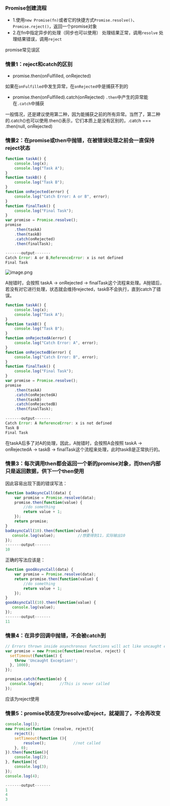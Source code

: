 ### Promise创建流程
* 1.使用`new Promise(fn)`或者它的快捷方式`Promise.resolve()`、`Promise.reject()`，返回一个promise对象
* 2.在fn中指定异步的处理（同步也可以使用）
    处理结果正常，调用`resolve`
    处理结果错误，调用`reject`

promise常见误区

### 情景1：reject和catch的区别

* promise.then(onFulfilled, onRejected)

如果在`onFulfilled`中发生异常，在`onRejected`中是捕获不到的

* promise.then(onFulfilled).catch(onRejected)
`.then`中产生的异常能在`.catch`中捕获

一般情况，还是建议使用第二种，因为能捕获之前的所有异常。当然了，第二种的.catch()也可以使用.then()表示，它们本质上是没有区别的，.catch === .then(null, onRejected)

### 情景2：在promise或then中抛错，在被错误处理之前会一直保持reject状态

```js
function taskA() {
    console.log(x);
    console.log("Task A");
}
function taskB() {
    console.log("Task B");
}
function onRejected(error) {
    console.log("Catch Error: A or B", error);
}
function finalTask() {
    console.log("Final Task");
}
var promise = Promise.resolve();
promise
    .then(taskA)
    .then(taskB)
    .catch(onRejected)
    .then(finalTask);
    
-------output-------
Catch Error: A or B,ReferenceError: x is not defined
Final Task
```
![image.png](https://upload-images.jianshu.io/upload_images/6828981-ee9bf02315b0d732.png?imageMogr2/auto-orient/strip%7CimageView2/2/w/1240)

A抛错时，会按照 taskA → onRejected → finalTask这个流程来处理。A抛错后，若没有对它进行处理，状态就会维持rejected，taskB不会执行，直到catch了错误。

```js
function taskA() {
    console.log(x);
    console.log("Task A");
}
function taskB() {
    console.log("Task B");
}
function onRejectedA(error) {
    console.log("Catch Error: A", error);
}
function onRejectedB(error) {
    console.log("Catch Error: B", error);
}
function finalTask() {
    console.log("Final Task");
}
var promise = Promise.resolve();
promise
    .then(taskA)
    .catch(onRejectedA)
    .then(taskB)
    .catch(onRejectedB)
    .then(finalTask);
    
-------output-------
Catch Error: A ReferenceError: x is not defined
Task B
Final Task
 ```
在taskA后多了对A的处理，因此，A抛错时，会按照A会按照 taskA → onRejectedA → taskB → finalTask这个流程来处理，此时taskB是正常执行的。

### 情景3：每次调用then都会返回一个新的promise对象，而then内部只是返回数据，供下一个then使用
因此容易出现下面的错误写法：
```js
function badAsyncCall(data) {
    var promise = Promise.resolve(data);
    promise.then(function(value) {
        //do something
        return value + 1;
    });
    return promise;
}
badAsyncCall(10).then(function(value) {
   console.log(value);          //想要得到11，实际输出10
});
-------output-------
10
```
正确的写法应该是：
```js
function goodAsyncCall(data) {
    var promise = Promise.resolve(data);
    return promise.then(function(value) {
        //do something
        return value + 1;
    });
}
goodAsyncCall(10).then(function(value) {
   console.log(value);
});
-------output-------
11
```

### 情景4：在异步回调中抛错，不会被catch到
```js
// Errors thrown inside asynchronous functions will act like uncaught errors
var promise = new Promise(function(resolve, reject) {
  setTimeout(function() {
    throw 'Uncaught Exception!';
  }, 1000);
});

promise.catch(function(e) {
  console.log(e);       //This is never called
});
```
应该为reject使用

### 情景5：promise状态变为resolve或reject，就凝固了，不会再改变

```js
console.log(1);
new Promise(function (resolve, reject){
    reject();
    setTimeout(function (){
        resolve();            //not called
    }, 0);
}).then(function(){
    console.log(2);
}, function(){
    console.log(3);
});
console.log(4);

-------output-------
1
4
3
```
